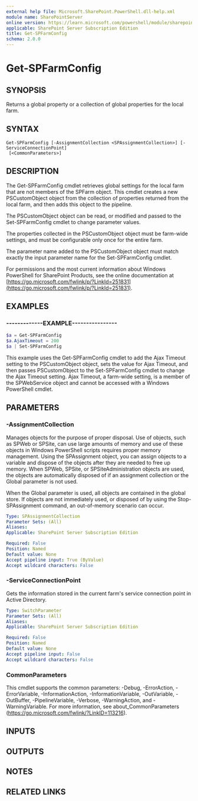 ```yaml
---
external help file: Microsoft.SharePoint.PowerShell.dll-help.xml
module name: SharePointServer
online version: https://learn.microsoft.com/powershell/module/sharepoint-server/get-spfarmconfig
applicable: SharePoint Server Subscription Edition
title: Get-SPFarmConfig
schema: 2.0.0
---
```


# Get-SPFarmConfig

## SYNOPSIS

Returns a global property or a collection of global properties for the local farm.



## SYNTAX

```
Get-SPFarmConfig [-AssignmentCollection <SPAssignmentCollection>] [-ServiceConnectionPoint]
 [<CommonParameters>]
```

## DESCRIPTION
The Get-SPFarmConfig cmdlet retrieves global settings for the local farm that are not members of the SPFarm object.
This cmdlet creates a new PSCustomObject object from the collection of properties returned from the local farm, and then adds this object to the pipeline. 

The PSCustomObject object can be read, or modified and passed to the Set-SPFarmConfig cmdlet to change parameter values.

The properties collected in the PSCustomObject object must be farm-wide settings, and must be configurable only once for the entire farm.

The parameter name added to the PSCustomObject object must match exactly the input parameter name for the Set-SPFarmConfig cmdlet.

For permissions and the most current information about Windows PowerShell for SharePoint Products, see the online documentation at [https://go.microsoft.com/fwlink/p/?LinkId=251831](https://go.microsoft.com/fwlink/p/?LinkId=251831).

## EXAMPLES

### -------------EXAMPLE---------------- 
```powershell
$a = Get-SPFarmConfig
$a.AjaxTimeout = 200
$a | Set-SPFarmConfig
```

This example uses the Get-SPFarmConfig cmdlet to add the Ajax Timeout setting to the PSCustomObject object, sets the value for Ajax Timeout, and then passes PSCustomObject to the Set-SPFarmConfig cmdlet to change the Ajax Timeout setting. Ajax Timeout, a farm-wide setting, is a member of the SPWebService object and cannot be accessed with a Windows PowerShell cmdlet.

## PARAMETERS

### -AssignmentCollection
Manages objects for the purpose of proper disposal. Use of objects, such as SPWeb or SPSite, can use large amounts of memory and use of these objects in Windows PowerShell scripts requires proper memory management. Using the SPAssignment object, you can assign objects to a variable and dispose of the objects after they are needed to free up memory. When SPWeb, SPSite, or SPSiteAdministration objects are used, the objects are automatically disposed of if an assignment collection or the Global parameter is not used.

When the Global parameter is used, all objects are contained in the global store. If objects are not immediately used, or disposed of by using the Stop-SPAssignment command, an out-of-memory scenario can occur.

```yaml
Type: SPAssignmentCollection
Parameter Sets: (All)
Aliases: 
Applicable: SharePoint Server Subscription Edition

Required: False
Position: Named
Default value: None
Accept pipeline input: True (ByValue)
Accept wildcard characters: False
```

### -ServiceConnectionPoint
Gets the information stored in the current farm's service connection point in Active Directory.

```yaml
Type: SwitchParameter
Parameter Sets: (All)
Aliases: 
Applicable: SharePoint Server Subscription Edition

Required: False
Position: Named
Default value: None
Accept pipeline input: False
Accept wildcard characters: False
```

### CommonParameters
This cmdlet supports the common parameters: -Debug, -ErrorAction, -ErrorVariable, -InformationAction, -InformationVariable, -OutVariable, -OutBuffer, -PipelineVariable, -Verbose, -WarningAction, and -WarningVariable. For more information, see about_CommonParameters (https://go.microsoft.com/fwlink/?LinkID=113216).

## INPUTS

## OUTPUTS

## NOTES

## RELATED LINKS
